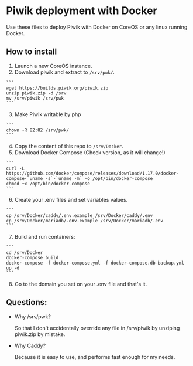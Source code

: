 # Piwik deployment with Docker

Use these files to deploy Piwik with Docker on CoreOS or any linux running
Docker.

## How to install
  1. Launch a new CoreOS instance.
  2. Download piwik and extract to `/srv/pwk/`.

    ```
    wget https://builds.piwik.org/piwik.zip
    unzip piwik.zip -d /srv
    mv /srv/piwik /srv/pwk
    ```

  3. Make Piwik writable by php

    ```
    chown -R 82:82 /srv/pwk/
    ```

  4. Copy the content of this repo to `/srv/Docker`.
  5. Download Docker Compose (Check version, as it will change!)

    ```
    curl -L https://github.com/docker/compose/releases/download/1.17.0/docker-compose-`uname -s`-`uname -m` -o /opt/bin/docker-compose
    chmod +x /opt/bin/docker-compose
    ```

  6. Create your .env files and set variables values.

    ```
    cp /srv/Docker/caddy/.env.example /srv/Docker/caddy/.env
    cp /srv/Docker/mariadb/.env.example /srv/Docker/mariadb/.env
    ```

  7. Build and run containers:

    ```
    cd /srv/Docker
    docker-compose build
    docker-compose -f docker-compose.yml -f docker-compose.db-backup.yml up -d
    ```

  8. Go to the domain you set on your .env file and that's it.

## Questions:
- Why /srv/pwk?

  So that I don't accidentally override any file in /srv/piwik by unziping
  piwik.zip by mistake.

- Why Caddy?

  Because it is easy to use, and performs fast enough for my needs.
